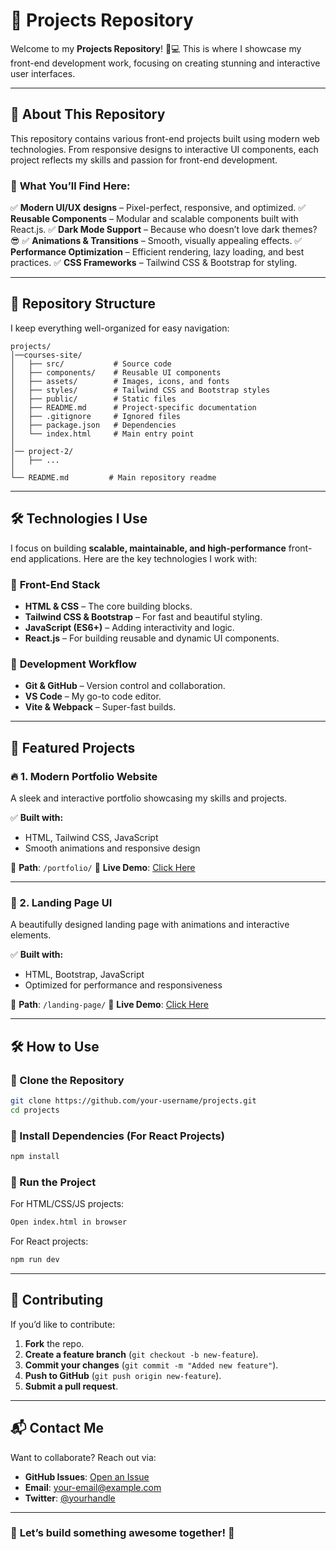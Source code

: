 # 🚀 Projects Repository

Welcome to my **Projects Repository**! 🎨💻 This is where I showcase my front-end development work, focusing on creating stunning and interactive user interfaces.

---

## 📌 About This Repository

This repository contains various front-end projects built using modern web technologies. From responsive designs to interactive UI components, each project reflects my skills and passion for front-end development.

### 🎯 **What You’ll Find Here:**
✅ **Modern UI/UX designs** – Pixel-perfect, responsive, and optimized.
✅ **Reusable Components** – Modular and scalable components built with React.js.
✅ **Dark Mode Support** – Because who doesn’t love dark themes? 😎
✅ **Animations & Transitions** – Smooth, visually appealing effects.
✅ **Performance Optimization** – Efficient rendering, lazy loading, and best practices.
✅ **CSS Frameworks** – Tailwind CSS & Bootstrap for styling.

---

## 📂 Repository Structure

I keep everything well-organized for easy navigation:

```
projects/
│──courses-site/
│   ├── src/           # Source code
│   ├── components/    # Reusable UI components
│   ├── assets/        # Images, icons, and fonts
│   ├── styles/        # Tailwind CSS and Bootstrap styles
│   ├── public/        # Static files
│   ├── README.md      # Project-specific documentation
│   ├── .gitignore     # Ignored files
│   ├── package.json   # Dependencies
│   └── index.html     # Main entry point
│
│── project-2/
│   ├── ...
│
└── README.md         # Main repository readme
```

---

## 🛠 Technologies I Use

I focus on building **scalable, maintainable, and high-performance** front-end applications. Here are the key technologies I work with:

### 🔹 **Front-End Stack**
- **HTML & CSS** – The core building blocks.
- **Tailwind CSS & Bootstrap** – For fast and beautiful styling.
- **JavaScript (ES6+)** – Adding interactivity and logic.
- **React.js** – For building reusable and dynamic UI components.

### 🔹 **Development Workflow**
- **Git & GitHub** – Version control and collaboration.
- **VS Code** – My go-to code editor.
- **Vite & Webpack** – Super-fast builds.

---

## 🚀 Featured Projects

### 🔥 1. **Modern Portfolio Website**
A sleek and interactive portfolio showcasing my skills and projects.

✅ **Built with:**
- HTML, Tailwind CSS, JavaScript
- Smooth animations and responsive design

📂 **Path**: `/portfolio/`
🔗 **Live Demo**: [Click Here](#)

---

### 🎨 2. **Landing Page UI**
A beautifully designed landing page with animations and interactive elements.

✅ **Built with:**
- HTML, Bootstrap, JavaScript
- Optimized for performance and responsiveness

📂 **Path**: `/landing-page/`
🔗 **Live Demo**: [Click Here](#)

---

## 🛠 How to Use

### 🔹 Clone the Repository
```bash
git clone https://github.com/your-username/projects.git
cd projects
```

### 🔹 Install Dependencies (For React Projects)
```bash
npm install
```

### 🔹 Run the Project
For HTML/CSS/JS projects:
```bash
Open index.html in browser
```
For React projects:
```bash
npm run dev
```

---

## 📢 Contributing

If you’d like to contribute:
1. **Fork** the repo.
2. **Create a feature branch** (`git checkout -b new-feature`).
3. **Commit your changes** (`git commit -m "Added new feature"`).
4. **Push to GitHub** (`git push origin new-feature`).
5. **Submit a pull request**.

---

## 📬 Contact Me

Want to collaborate? Reach out via:
- **GitHub Issues**: [Open an Issue](#)
- **Email**: your-email@example.com
- **Twitter**: [@yourhandle](#)

---

### 🚀 **Let’s build something awesome together!** 🎉

